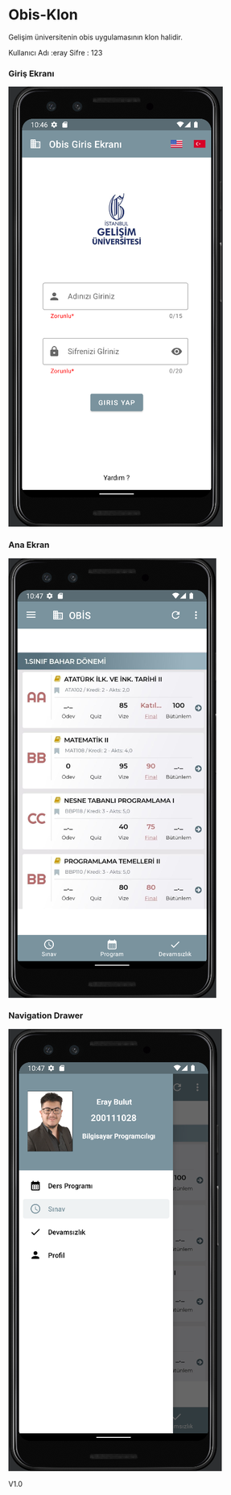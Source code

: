 # Obis-Klon
Gelişim üniversitenin obis uygulamasının klon halidir.

Kullanıcı Adı :eray
Sifre : 123

### Giriş Ekranı

![Giriş Resmi](https://github.com/eraybulut/Obis-Klon/blob/main/IGUObisklon/images/giris.png)


### Ana Ekran

![Giriş Resmi](https://github.com/eraybulut/Obis-Klon/blob/main/IGUObisklon/images/anaMenu.png)


### Navigation Drawer

![Giriş Resmi](https://github.com/eraybulut/Obis-Klon/blob/main/IGUObisklon/images/drawer.png)



V1.0

